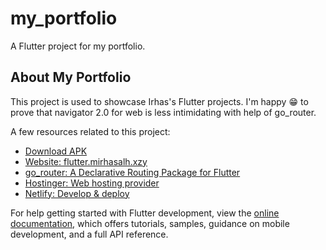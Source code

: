 # my_portfolio

A Flutter project for my portfolio.

## About My Portfolio

This project is used to showcase Irhas's Flutter projects. I'm happy 😁 to prove that navigator 2.0 for web is less intimidating with help of go_router.

A few resources related to this project:

- [Download APK](https://www.dropbox.com/s/o4p1d5oh8mq4fgq/2023-01-15%20-%20Flutter%20Folio.apk?dl=0)
- [Website: flutter.mirhasalh.xzy](https://flutter.mirhasalh.xyz/#/)
- [go_router: A Declarative Routing Package for Flutter](https://pub.dev/packages/go_router)
- [Hostinger: Web hosting provider](https://www.hostinger.com/)
- [Netlify: Develop & deploy](https://www.netlify.com/)

For help getting started with Flutter development, view the
[online documentation](https://docs.flutter.dev/), which offers tutorials,
samples, guidance on mobile development, and a full API reference.
